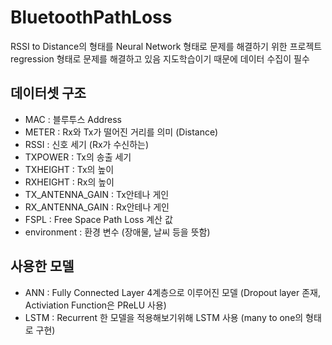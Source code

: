 # BluetoothPathLoss
RSSI to Distance의 형태를 Neural Network 형태로 문제를 해결하기 위한 프로젝트
regression 형태로 문제를 해결하고 있음
지도학습이기 때문에 데이터 수집이 필수

## 데이터셋 구조
- MAC : 블루투스 Address
- METER : Rx와 Tx가 떨어진 거리를 의미 (Distance)
- RSSI : 신호 세기 (Rx가 수신하는)
- TXPOWER : Tx의 송출 세기
- TXHEIGHT : Tx의 높이
- RXHEIGHT : Rx의 높이
- TX_ANTENNA_GAIN : Tx안테나 게인
- RX_ANTENNA_GAIN : Rx안테나 게인
- FSPL : Free Space Path Loss 계산 값 
- environment : 환경 변수 (장애물, 날씨 등을 뜻함)


## 사용한 모델
- ANN : Fully Connected Layer 4계층으로 이루어진 모델 (Dropout layer 존재, Activiation Function은 PReLU 사용)
- LSTM : Recurrent 한 모델을 적용해보기위해 LSTM 사용 (many to one의 형태로 구현)